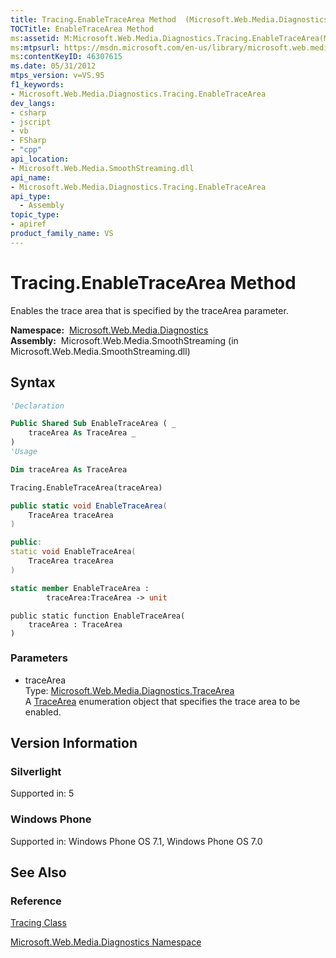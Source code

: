 ```yaml
---
title: Tracing.EnableTraceArea Method  (Microsoft.Web.Media.Diagnostics)
TOCTitle: EnableTraceArea Method
ms:assetid: M:Microsoft.Web.Media.Diagnostics.Tracing.EnableTraceArea(Microsoft.Web.Media.Diagnostics.TraceArea)
ms:mtpsurl: https://msdn.microsoft.com/en-us/library/microsoft.web.media.diagnostics.tracing.enabletracearea(v=VS.95)
ms:contentKeyID: 46307615
ms.date: 05/31/2012
mtps_version: v=VS.95
f1_keywords:
- Microsoft.Web.Media.Diagnostics.Tracing.EnableTraceArea
dev_langs:
- csharp
- jscript
- vb
- FSharp
- "cpp"
api_location:
- Microsoft.Web.Media.SmoothStreaming.dll
api_name:
- Microsoft.Web.Media.Diagnostics.Tracing.EnableTraceArea
api_type:
  - Assembly
topic_type:
- apiref
product_family_name: VS
---
```


# Tracing.EnableTraceArea Method

Enables the trace area that is specified by the traceArea parameter.

**Namespace:**  [Microsoft.Web.Media.Diagnostics](microsoft-web-media-diagnostics-namespace_1.md)  
**Assembly:**  Microsoft.Web.Media.SmoothStreaming (in Microsoft.Web.Media.SmoothStreaming.dll)

## Syntax

```vb
'Declaration

Public Shared Sub EnableTraceArea ( _
    traceArea As TraceArea _
)
'Usage

Dim traceArea As TraceArea

Tracing.EnableTraceArea(traceArea)
```

```csharp
public static void EnableTraceArea(
    TraceArea traceArea
)
```

```cpp
public:
static void EnableTraceArea(
    TraceArea traceArea
)
```

``` fsharp
static member EnableTraceArea : 
        traceArea:TraceArea -> unit 
```

```jscript
public static function EnableTraceArea(
    traceArea : TraceArea
)
```

### Parameters

  - traceArea  
    Type: [Microsoft.Web.Media.Diagnostics.TraceArea](tracearea-enumeration-microsoft-web-media-diagnostics_1.md)  
    A [TraceArea](tracearea-enumeration-microsoft-web-media-diagnostics_1.md) enumeration object that specifies the trace area to be enabled.

## Version Information

### Silverlight

Supported in: 5  

### Windows Phone

Supported in: Windows Phone OS 7.1, Windows Phone OS 7.0  

## See Also

### Reference

[Tracing Class](tracing-class-microsoft-web-media-diagnostics_1.md)

[Microsoft.Web.Media.Diagnostics Namespace](microsoft-web-media-diagnostics-namespace_1.md)

